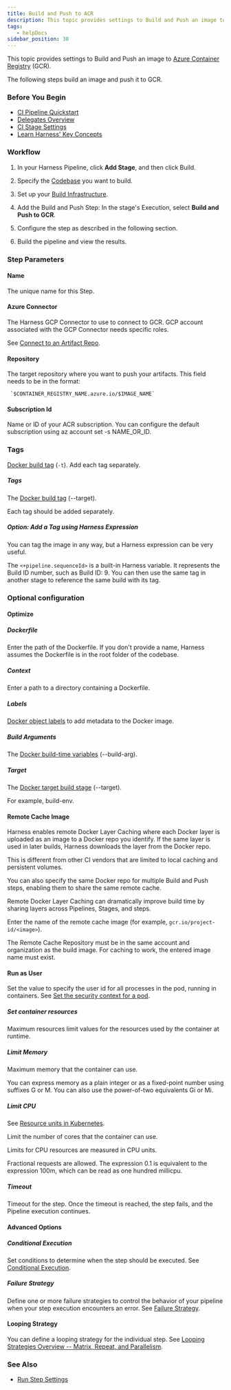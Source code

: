 ```yaml
---
title: Build and Push to ACR
description: This topic provides settings to Build and Push an image to Azure Container Registry (GCR).
tags: 
   - helpDocs
sidebar_position: 30
---
```


This topic provides settings to Build and Push an image to [Azure Container Registry](https://azure.microsoft.com/en-us/free/container-registry/) (GCR).

The following steps build an image and push it to GCR.

### Before You Begin

* [CI Pipeline Quickstart](../../ci-quickstarts/ci-pipeline-quickstart.md)
* [Delegates Overview](/docs/platform/2_Delegates/get-started-with-delegates/delegates-overview.md)
* [CI Stage Settings](../../ci-technical-reference/ci-stage-settings.md)
* [Learn Harness' Key Concepts](../../../getting-started/learn-harness-key-concepts.md)

### Workflow 

1. In your Harness Pipeline, click **Add Stage**, and then click Build.

2. Specify the [Codebase](/docs/continuous-integration/use-ci/codebase-configuration/create-and-configure-a-codebase.md) you want to build.
   
3. Set up your [Build Infrastructure](docs/category/set-up-build-infrastructure). 

4. Add the Build and Push Step: In the stage's Execution, select **Build and Push to GCR**.

5. Configure the step as described in the following section. 

6. Build the pipeline and view the results. 


### Step Parameters

#### Name

The unique name for this Step.

#### Azure Connector

The Harness GCP Connector to use to connect to GCR. GCP account associated with the GCP Connector needs specific roles.

See [Connect to an Artifact Repo](/docs/platform/7_Connectors/connect-to-an-artifact-repo.md).

#### Repository

The target repository where you want to push your artifacts. This field needs to be in the format:

     `$CONTAINER_REGISTRY_NAME.azure.io/$IMAGE_NAME`


#### Subscription Id

Name or ID of your ACR subscription. You can configure the default subscription using az account set -s NAME_OR_ID.

<!-- TBD need more info. When would you want to specify this? What is it useful for? -->

###  Tags

 [Docker build tag](https://docs.docker.com/engine/reference/commandline/build/#tag-an-image--t) (`-t`). Add each tag separately.


##### Tags

The [Docker build tag](https://docs.docker.com/engine/reference/commandline/build/#tag-an-image--t) \(--target\).

Each tag should be added separately.

##### Option: Add a Tag using Harness Expression

You can tag the image in any way, but a Harness expression can be very useful.

The `<+pipeline.sequenceId>` is a built-in Harness variable. It represents the Build ID number, such as Build ID: 9. You can then use the same tag in another stage to reference the same build with its tag.

### Optional configuration

#### Optimize 

<!-- TBD Need more info. Tooltip says "Enables redo snapshot mode" which is kind of cryptic.... -->

##### Dockerfile

Enter the path of the Dockerfile. If you don't provide a name, Harness assumes the Dockerfile is in the root folder of the codebase.

##### Context

Enter a path to a directory containing a Dockerfile.

##### Labels

[Docker object labels](https://docs.docker.com/config/labels-custom-metadata/) to add metadata to the Docker image.

##### Build Arguments

The [Docker build-time variables](https://docs.docker.com/engine/reference/commandline/build/#set-build-time-variables---build-arg) (--build-arg).

##### Target

The [Docker target build stage](https://docs.docker.com/engine/reference/commandline/build/#specifying-target-build-stage---target) (--target).

For example, build-env.

#### Remote Cache Image

Harness enables remote Docker Layer Caching where each Docker layer is uploaded as an image to a Docker repo you identify. If the same layer is used in later builds, Harness downloads the layer from the Docker repo.

This is different from other CI vendors that are limited to local caching and persistent volumes.

You can also specify the same Docker repo for multiple Build and Push steps, enabling them to share the same remote cache.

Remote Docker Layer Caching can dramatically improve build time by sharing layers across Pipelines, Stages, and steps.

Enter the name of the remote cache image (for example, `gcr.io/project-id/<image>`).

The Remote Cache Repository must be in the same account and organization as the build image. For caching to work, the entered image name must exist.

#### Run as User

Set the value to specify the user id for all processes in the pod, running in containers. See [Set the security context for a pod](https://kubernetes.io/docs/tasks/configure-pod-container/security-context/#set-the-security-context-for-a-pod).

##### Set container resources

Maximum resources limit values for the resources used by the container at runtime.

##### Limit Memory

Maximum memory that the container can use.

You can express memory as a plain integer or as a fixed-point number using suffixes G or M. You can also use the power-of-two equivalents Gi or Mi.

##### Limit CPU

See [Resource units in Kubernetes](https://kubernetes.io/docs/concepts/configuration/manage-resources-containers/#resource-units-in-kubernetes).

Limit the number of cores that the container can use.

Limits for CPU resources are measured in CPU units.

Fractional requests are allowed. The expression 0.1 is equivalent to the expression 100m, which can be read as one hundred millicpu.

##### Timeout

Timeout for the step. Once the timeout is reached, the step fails, and the Pipeline execution continues.

#### Advanced Options

##### Conditional Execution

Set conditions to determine when the step should be executed. See [Conditional Execution](../../../platform/8_Pipelines/w_pipeline-steps-reference/step-skip-condition-settings.md).

##### Failure Strategy

Define one or more failure strategies to control the behavior of your pipeline when your step execution encounters an error. See [Failure Strategy](../../../platform/8_Pipelines/w_pipeline-steps-reference/step-failure-strategy-settings.md).

#### Looping Strategy

You can define a looping strategy for the individual step. See [Looping Strategies Overview -- Matrix, Repeat, and Parallelism](/docs/platform/8_Pipelines/looping-strategies-matrix-repeat-and-parallelism.md).  


### See Also

* [Run Step Settings](../../ci-technical-reference/run-step-settings.md)

